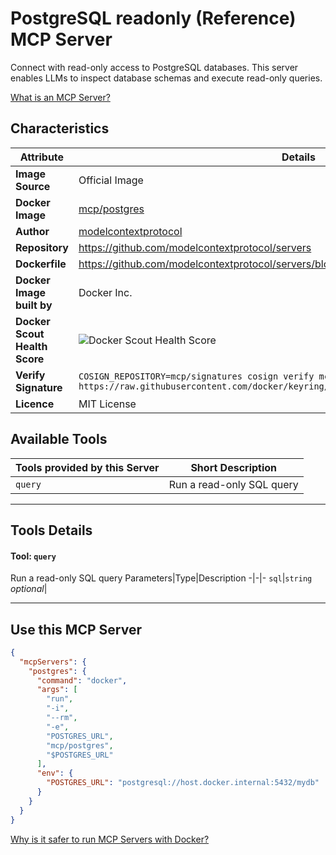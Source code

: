 # PostgreSQL readonly (Reference) MCP Server

Connect with read-only access to PostgreSQL databases. This server enables LLMs to inspect database schemas and execute read-only queries.

[What is an MCP Server?](https://www.anthropic.com/news/model-context-protocol)

## Characteristics
Attribute|Details|
|-|-|
**Image Source**|Official Image
**Docker Image**|[mcp/postgres](https://hub.docker.com/repository/docker/mcp/postgres)
**Author**|[modelcontextprotocol](https://github.com/modelcontextprotocol)
**Repository**|https://github.com/modelcontextprotocol/servers
**Dockerfile**|https://github.com/modelcontextprotocol/servers/blob/2025.4.6/src/postgres/Dockerfile
**Docker Image built by**|Docker Inc.
**Docker Scout Health Score**| ![Docker Scout Health Score](https://api.scout.docker.com/v1/policy/insights/org-image-score/badge/mcp/postgres)
**Verify Signature**|`COSIGN_REPOSITORY=mcp/signatures cosign verify mcp/postgres --key https://raw.githubusercontent.com/docker/keyring/refs/heads/main/public/mcp/latest.pub`
**Licence**|MIT License

## Available Tools
Tools provided by this Server|Short Description
-|-
`query`|Run a read-only SQL query|

---
## Tools Details

#### Tool: **`query`**
Run a read-only SQL query
Parameters|Type|Description
-|-|-
`sql`|`string` *optional*|

---
## Use this MCP Server

```json
{
  "mcpServers": {
    "postgres": {
      "command": "docker",
      "args": [
        "run",
        "-i",
        "--rm",
        "-e",
        "POSTGRES_URL",
        "mcp/postgres",
        "$POSTGRES_URL"
      ],
      "env": {
        "POSTGRES_URL": "postgresql://host.docker.internal:5432/mydb"
      }
    }
  }
}
```

[Why is it safer to run MCP Servers with Docker?](https://www.docker.com/blog/the-model-context-protocol-simplifying-building-ai-apps-with-anthropic-claude-desktop-and-docker/)
